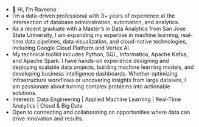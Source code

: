 - 👋 Hi, I’m Raveena
- I’m a data-driven professional with 3+ years of experience at the intersection of database administration, automation, and analytics.
- As a recent graduate with a Master’s in Data Analytics from San Jose State University, I am expanding my expertise in machine learning, real-time data pipelines, data visualization, and cloud-native technologies, including Google Cloud Platform and Vertex AI.
- My technical toolkit includes Python, SQL, Informatica, Apache Kafka, and Apache Spark. I have hands-on experience designing and deploying scalable data projects, building machine learning models, and developing business intelligence dashboards. Whether optimizing infrastructure workflows or uncovering insights from large datasets, I am passionate about turning complex problems into actionable solutions.
- Interests: Data Engineering | Applied Machine Learning | Real-Time Analytics | Cloud & Big Data
- Open to connecting and collaborating on opportunities where data can drive innovation and results.

